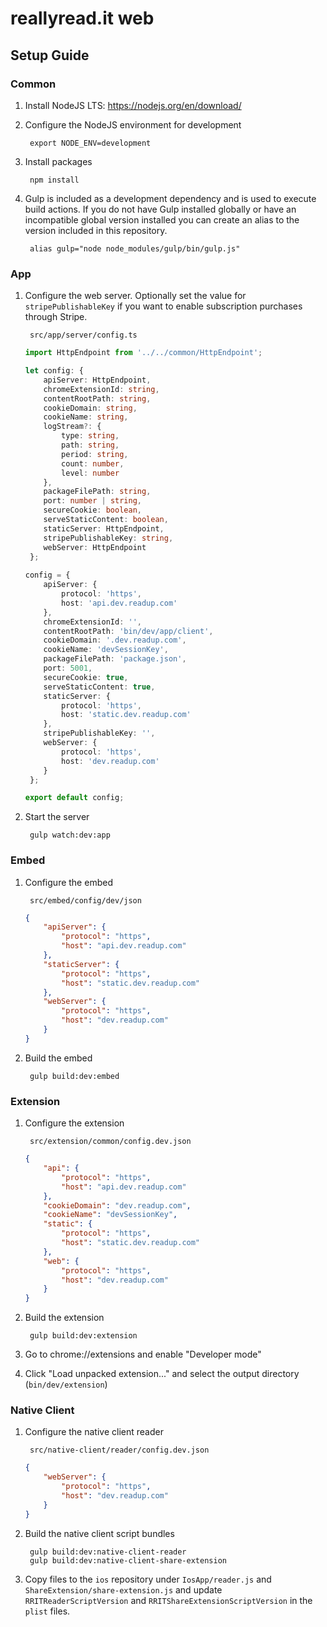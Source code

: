# reallyread.it web
## Setup Guide
### Common
1. Install NodeJS	LTS: https://nodejs.org/en/download/
2. Configure the NodeJS environment for development

        export NODE_ENV=development
3. Install packages

        npm install
4. Gulp is included as a development dependency and is used to execute build actions. If you do not have Gulp installed globally or have an incompatible global version installed you can create an alias to the version included in this repository.

        alias gulp="node node_modules/gulp/bin/gulp.js"
### App
1. Configure the web server. Optionally set the value for `stripePublishableKey` if you want to enable subscription purchases through Stripe.

        src/app/server/config.ts
    ```typescript
    import HttpEndpoint from '../../common/HttpEndpoint';
    
    let config: {
    	apiServer: HttpEndpoint,
    	chromeExtensionId: string,
    	contentRootPath: string,
    	cookieDomain: string,
    	cookieName: string,
    	logStream?: {
    		type: string,
    		path: string,
    		period: string,
    		count: number,
    		level: number
    	},
    	packageFilePath: string,
    	port: number | string,
    	secureCookie: boolean,
    	serveStaticContent: boolean,
    	staticServer: HttpEndpoint,
    	stripePublishableKey: string,
    	webServer: HttpEndpoint
	 };
	 
    config = {
    	apiServer: {
    		protocol: 'https',
    		host: 'api.dev.readup.com'
    	},
    	chromeExtensionId: '',
    	contentRootPath: 'bin/dev/app/client',
    	cookieDomain: '.dev.readup.com',
    	cookieName: 'devSessionKey',
    	packageFilePath: 'package.json',
    	port: 5001,
    	secureCookie: true,
    	serveStaticContent: true,
    	staticServer: {
    		protocol: 'https',
    		host: 'static.dev.readup.com'
    	},
    	stripePublishableKey: '',
    	webServer: {
    		protocol: 'https',
    		host: 'dev.readup.com'
    	}
	 };

    export default config;
    ```
2. Start the server

        gulp watch:dev:app
### Embed
1. Configure the embed

        src/embed/config/dev/json
    ```json
    {
    	"apiServer": {
    		"protocol": "https",
    		"host": "api.dev.readup.com"
    	},
    	"staticServer": {
    		"protocol": "https",
    		"host": "static.dev.readup.com"
    	},
    	"webServer": {
    		"protocol": "https",
    		"host": "dev.readup.com"
    	}
    }
    ```
2. Build the embed

        gulp build:dev:embed
### Extension
1. Configure the extension

        src/extension/common/config.dev.json
    ```json
    {
    	"api": {
    		"protocol": "https",
    		"host": "api.dev.readup.com"
    	},
    	"cookieDomain": "dev.readup.com",
    	"cookieName": "devSessionKey",
    	"static": {
    		"protocol": "https",
    		"host": "static.dev.readup.com"
    	},
    	"web": {
    		"protocol": "https",
    		"host": "dev.readup.com"
    	}
    }
    ```
2. Build the extension

        gulp build:dev:extension
2. Go to chrome://extensions and enable "Developer mode"
3. Click "Load unpacked extension..." and select the output directory (`bin/dev/extension`)
### Native Client
1. Configure the native client reader

        src/native-client/reader/config.dev.json
    ```json
    {
    	"webServer": {
    		"protocol": "https",
    		"host": "dev.readup.com"
    	}
    }
    ```
2. Build the native client script bundles

        gulp build:dev:native-client-reader
        gulp build:dev:native-client-share-extension
3. Copy files to the `ios` repository under `IosApp/reader.js` and `ShareExtension/share-extension.js` and update `RRITReaderScriptVersion` and `RRITShareExtensionScriptVersion` in the `plist` files.